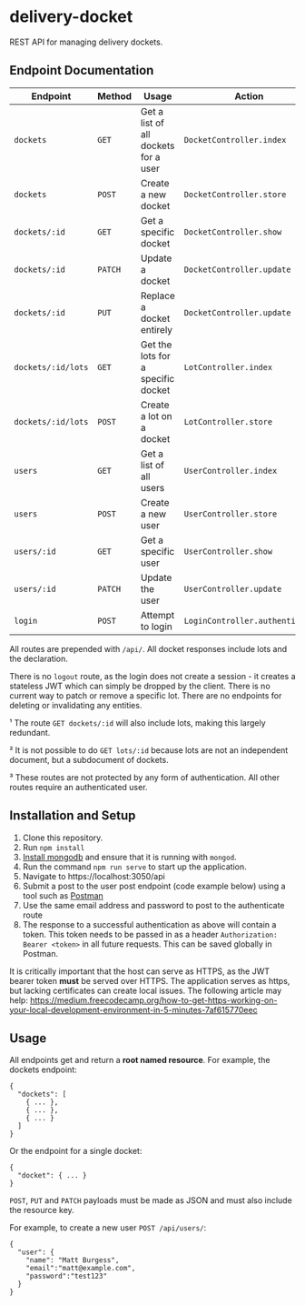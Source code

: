 # delivery-docket

REST API for managing delivery dockets.

## Endpoint Documentation

| Endpoint  | Method | Usage | Action |  |
| --- | --- | --- | --- | --- |
| `dockets` | `GET` | Get a list of all dockets for a user | `DocketController.index`
| `dockets` | `POST` | Create a new docket | `DocketController.store`
| `dockets/:id` | `GET` | Get a specific docket |`DocketController.show`
| `dockets/:id` | `PATCH` | Update a docket | `DocketController.update`
| `dockets/:id` | `PUT` | Replace a docket entirely | `DocketController.update`
| `dockets/:id/lots` | `GET` | Get the lots for a specific docket | `LotController.index` | ¹ |
| `dockets/:id/lots` | `POST` | Create a lot on a docket | `LotController.store` |
| `users` | `GET` | Get a list of all users | `UserController.index`
| `users` | `POST` | Create a new user | `UserController.store` | ³ |
| `users/:id` | `GET` | Get a specific user | `UserController.show`
| `users/:id` | `PATCH` | Update the user | `UserController.update`
| `login` | `POST` | Attempt to login | `LoginController.authenticate` | ³ |

All routes are prepended with `/api/`. All docket responses include lots and the declaration.

There is no `logout` route, as the login does not create a session - it creates a stateless JWT which can simply be dropped by the client. There is no current way to patch or remove a specific lot. There are no endpoints for deleting or invalidating any entities.

¹ The route `GET dockets/:id` will also include lots, making this largely redundant.

² It is not possible to do `GET lots/:id` because lots are not an independent document, but a subdocument of dockets.

³ These routes are not protected by any form of authentication. All other routes require an authenticated user.

## Installation and Setup

1. Clone this repository.
2. Run `npm install`
3. [Install mongodb](https://treehouse.github.io/installation-guides/mac/mongo-mac.html) and ensure that it is running with `mongod`.
4. Run the command `npm run serve` to start up the application.
5. Navigate to https://localhost:3050/api
6. Submit a post to the user post endpoint (code example below) using a tool such as [Postman](https://www.getpostman.com/)
7. Use the same email address and password to post to the authenticate route
8. The response to a successful authentication as above will contain a token. This token needs to be passed in as a header `Authorization: Bearer <token>` in all future requests. This can be saved globally in Postman.

It is critically important that the host can serve as HTTPS, as the JWT bearer token **must** be served over HTTPS. The application serves as https, but lacking certificates can create local issues. The following article may help: https://medium.freecodecamp.org/how-to-get-https-working-on-your-local-development-environment-in-5-minutes-7af615770eec


## Usage

All endpoints get and return a **root named resource**. For example, the dockets endpoint:

```
{
  "dockets": [
    { ... },
    { ... },
    { ... }
  ]
}
```
Or the endpoint for a single docket:
```
{
  "docket": { ... }
}
```

`POST`, `PUT` and `PATCH` payloads must be made as JSON and must also include the resource key.

For example, to create a new user `POST /api/users/`:

```
{
  "user": {
    "name": "Matt Burgess",
    "email":"matt@example.com",
    "password":"test123"
  }
}
```

